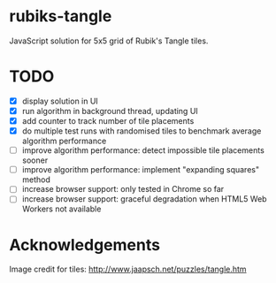 # rubiks-tangle
JavaScript solution for 5x5 grid of Rubik's Tangle tiles.

# TODO
- [x] display solution in UI
- [x] run algorithm in background thread, updating UI
- [x] add counter to track number of tile placements
- [x] do multiple test runs with randomised tiles to benchmark average algorithm performance 
- [ ] improve algorithm performance: detect impossible tile placements sooner
- [ ] improve algorithm performance: implement "expanding squares" method
- [ ] increase browser support: only tested in Chrome so far
- [ ] increase browser support: graceful degradation when HTML5 Web Workers not available

# Acknowledgements
Image credit for tiles: http://www.jaapsch.net/puzzles/tangle.htm
